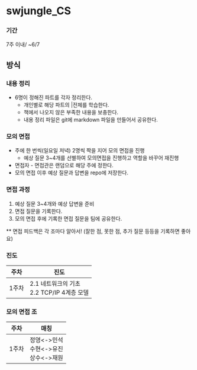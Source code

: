 # swjungle_CS
### 기간

7주 이내/ ~6/7

## 방식

### 내용 정리
- 6명이 정해진 파트를 각자 정리한다.
    - 개인별로 해당 파트의 |전체를 학습한다.
    - 책에서 나오지 않은 부족한 내용을 보충한다.
    - 내용 정리 파일은 git에 markdown 파일을 만들어서 공유한다.

### 모의 면접
- 주에 한 번씩(일요일 저녁) 2명씩 짝을 지어 모의 면접을 진행
    - 예상 질문 3~4개를 선별하여 모의면접을 진행하고 역할을 바꾸어 재진행
- 면접자 - 면접관은 랜덤으로 해당 주에 정한다.
- 모의 면접 이후 예상 질문과 답변을 repo에 저장한다.

### 면접 과정
1. 예상 질문 3~4개와 예상 답변을 준비
2. 면접 질문을 기록한다.
3. 모의 면접 후에 기록한 면접 질문을 팀에 공유한다.

** 면접 피드백은 각 조마다 알아서! (잘한 점, 못한 점, 추가 질문 등등을 기록하면 좋아요)

### 진도
|주차|진도|
|---|---|
|1주차|2.1 네트워크의 기초<br>2.2 TCP/IP 4계층 모델|

### 모의 면접 조
|주차|매칭|
|---|---|
|1주차|정영<->민석<br>수현<->유진<br>상수<->재원
